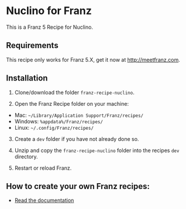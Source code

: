 # Nuclino for Franz

This is a Franz 5 Recipe for Nuclino.

## Requirements

This recipe only works for Franz 5.X, get it now at http://meetfranz.com.

## Installation

1. Clone/download the folder `franz-recipe-nuclino`.

2. Open the Franz Recipe folder on your machine:
  * Mac: `~/Library/Application Support/Franz/recipes/`
  * Windows: `%appdata%/Franz/recipes/`
  * Linux: `~/.config/Franz/recipes/`

3. Create a `dev` folder if you have not already done so.

3. Unzip and copy the `franz-recipe-nuclino` folder into the recipes `dev` directory.

4. Restart or reload Franz.

## How to create your own Franz recipes:

* [Read the documentation](https://github.com/meetfranz/plugins)


